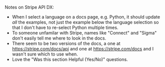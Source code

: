 Notes on Stripe API DX:

* When I select a language on a docs page, e.g. Python, it should update *all*
the examples, not just the example below the language selection so that I don't
have to re-select Python multiple times.
* To someone unfamilar with Stripe, names like "Connect" and "Sigma" don't
easily tell me where to look in the docs.
* There seem to be two versions of the docs, a one at https://stripe.com/docs/api
and one at https://stripe.com/docs and I wasn't sure which
to use when.
* Love the "Was this section Helpful (Yes/No)" questions.
